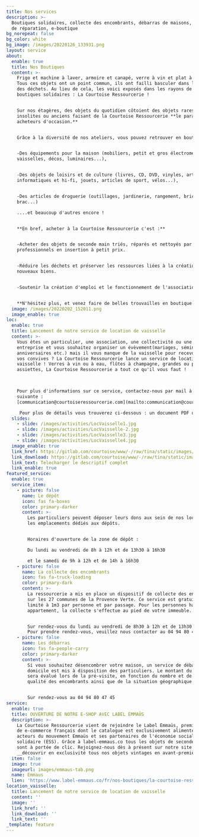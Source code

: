 ```yaml
---
title: Nos services
description: >-
  Boutiques solidaires, collecte des encombrants, débarras de maisons, ateliers
  de réparation, e-boutique
bg_norepeat: false
bg_color: white
bg_image: /images/20220126_133931.png
layout: service
about:
  enable: true
  title: Nos Boutiques
  content: >-
    Frigo et machine à laver, armoire et canapé, verre à vin et plat à tarte …
    Tous ces objets ont un point commun, ils ont failli basculer dans le monde
    des déchets. Au lieu de cela, les voici exposés dans les rayons de nos
    boutiques solidaires : La Courtoise Ressourcerie !


    Sur nos étagères, des objets du quotidien côtoient des objets rares,
    insolites ou anciens faisant de la Courtoise Ressourcerie **le paradis des
    acheteurs d'occasion.** 


    Grâce à la diversité de nos ateliers, vous pouvez retrouver en boutiques : 


    -Des équipements pour la maison (mobiliers, petit et gros électroménagers,
    vaisselles, décos, luminaires...), 


    -Des objets de loisirs et de culture (livres, CD, DVD, vinyles, articles
    informatiques et hi-fi, jouets, articles de sport, vélos...), 


    -Des articles de droguerie (outillages, jardinerie, rangement, bric à
    brac...)

    ....et beaucoup d'autres encore !  


    **En bref, acheter à la Courtoise Ressourcerie c'est :**


    -Acheter des objets de seconde main triés, réparés et nettoyés par des
    professionnels en insertion à petit prix. 


    -Réduire les déchets et préserver les ressources liées à la création de
    nouveaux biens.


    -Soutenir la création d'emploi et le fonctionnement de l'association


    **N'hésitez plus, et venez faire de belles trouvailles en boutique !**
  image: /images/20220202_152011.png
  image_enable: true
loc:
  enable: true
  title: Lancement de notre service de location de vaisselle
  content: >-
    Vous êtes un particulier, une association, une collectivité ou une
    entreprise et vous souhaitez organiser un évèvement(mariages, séminaires,
    anniversaires etc.) mais il vous manque de la vaisselle pour recevoir tous
    vos convives ? La Courtoise Ressourcerie lance un service de location de
    vaisselle ! Verres à vin ou à eau, flûtes à champagne, grandes ou petites
    assiettes, La Courtoise Ressourcerie a tout ce qu'il vous faut !

     

    Pour plus d'informations sur ce service, contactez-nous par mail à l'adresse
    suivante :
    [communication@courtoiseressourcerie.com](mailto:communication@courtoiseressourcerie.com) 

     Pour plus de détails vous trouverez ci-dessous : un document PDF qui vous explique comment ça fonctionne.
  slides:
    - slide: /images/activities/LocVaisselle1.jpg
    - slide: /images/activities/LocVaisselle-2.jpg
    - slide: /images/activities/LocVaisselle3.jpg
    - slide: /images/activities/LocVaisselle4.jpg
  image_enable: true
  link_href: https://gitlab.com/courtoise/www/-/raw/tina/static/images/Flyer_Location_Vaisselle.pdf
  link_download: https://gitlab.com/courtoise/www/-/raw/tina/static/images/Flyer_Location_Vaisselle.pdf
  link_text: Telecharger le descriptif complet
  link_enable: true
featured_service:
  enable: true
  service_item:
    - picture: false
      name: Le dépôt
      icon: fas fa-boxes
      color: primary-darker
      content: >-
        Les particuliers peuvent déposer leurs dons aux sein de nos locaux, sur
        les emplacements dédiés aux dépôts.


        Horaires d'ouverture de la zone de dépôt : 

        Du lundi au vendredi de 8h à 12h et de 13h30 à 16h30

        et le samedi de 9h à 12h et de 14h à 16h30 
    - picture: false
      name: La collecte des encombrants
      icon: fas fa-truck-loading
      color: primary-dark
      content: >-
        La ressourcerie a mis en place un dispositif de collecte des encombrants
        sur les 27 communes de la Provence Verte. Ce service est gratuit et est
        limité à 1m3 par personne et par passage. Pour les personnes habitant en
        appartement, la collecte s'effectue au pied de votre immeuble. 


        Sur rendez-vous du lundi au vendredi de 8h30 à 12h et de 13h30 à 16h30.
        Pour prendre rendez-vous, veuillez nous contacter au 04 94 80 47 45
    - picture: false
      name: Les débarras
      icon: fas fa-people-carry
      color: primary-darker
      content: >-
        Si vous souhaitez désencombrer votre maison, un service de débarras à
        domicile est mis à disposition des particuliers. Le montant du débarras
        sera évalué lors de la pré-visite, en fonction du nombre et de la
        qualité des encombrants ainsi que de la situation géographique.


        Sur rendez-vous au 04 94 80 47 45
service:
  enable: true
  title: OUVERTURE DE NOTRE E-SHOP AVEC LABEL EMMAÜS
  description: >-
    La Courtoise Ressourcerie vient de rejoindre le Label Emmaüs, premier site
    de e-commerce français dont le catalogue est exclusivement alimenté par des
    acteurs du mouvement Emmaüs et ses partenaires de l'économie sociale et
    solidaire (ESS). Grâce à label-emmaus.co tous les objets de seconde main
    sont à portée de clic. Rejoignez-nous dès à présent sur notre site pour
    __découvrir en exclusivité tous nos objets vintages en avant-première !__
  item: false
  image: true
  imageurl: images/emmaus-tab.png
  name: Emmaus
  lien: 'https://www.label-emmaus.co/fr/nos-boutiques/la-courtoise-ressourcerie/'
location_vaisselle:
  title: Lancement de notre service de location de vaisselle
  content: ''
  image: ''
  link_href: ''
  link_download: ''
  link_text: ''
_template: feature
---
```



